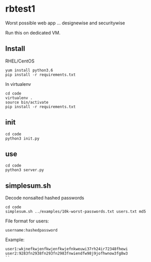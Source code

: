 # rbtest1

Worst possible web app ... designewise and securitywise

Run this on dedicated VM.

## Install

RHEL/CentOS
```
yum install python3.6
pip install -r requirements.txt
```

In virtualenv
```
cd code
virtualenv .
source bin/activate
pip install -r requirements.txt
```

## init

```
cd code
python3 init.py
```

## use

```
cd code
python3 server.py
```

## simplesum.sh

Decode nonsalted hashed passwords
```
cd code
simplesum.sh ../examples/10k-worst-passwords.txt users.txt md5
```

File format for users:
```
username:hashedpassword
```

Example:
```
user1:wkjnefkwjenfkwjenfkwjefnkweuwi37rh24ir72348fhewi
user2:9283fn2938fn293fn2983fnwiendfw98j9jofhwnow3fg8w3
``
